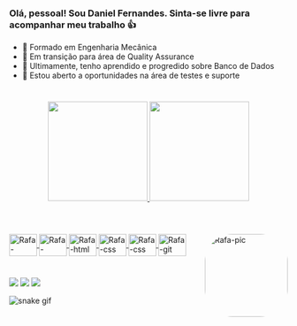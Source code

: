 ### Olá, pessoal! Sou Daniel Fernandes. Sinta-se livre para acompanhar meu trabalho 👍



- 📃 Formado em Engenharia Mecânica
- 🐞 Em transição para área de Quality Assurance
- 🦾 Ultimamente, tenho aprendido e progredido sobre Banco de Dados
- 🎈 Estou aberto a oportunidades na área de testes e suporte

#
#

<div align="center">
  <a href="https://github.com/daniel19fernandes">
  <img height="180em" src="https://github-readme-stats.vercel.app/api?username=daniel19fernandes&show_icons=true&theme=gruvbox&include_all_commits=true&count_private=true"/>
  <img height="180em" src="https://github-readme-stats.vercel.app/api/top-langs/?username=daniel19fernandes&layout=compact&langs_count=7&theme=gruvbox"/>
</div>

#
#

</div>
<div style="display: inline_block"><br>

  <img align="center" alt="Rafa-Python" height="40" width="50" src="https://cdn.jsdelivr.net/gh/devicons/devicon/icons/python/python-original-wordmark.svg">
  <img align="center" alt="Rafa-Csharp" height="40" width="50" src="https://cdn.jsdelivr.net/gh/devicons/devicon/icons/selenium/selenium-original.svg">
  <img align="center" alt="Rafa-html" height="40" width="50" src="https://cdn.jsdelivr.net/gh/devicons/devicon/icons/html5/html5-original-wordmark.svg">
  <img align="center" alt="Rafa-css" height="40" width="50" src="https://cdn.jsdelivr.net/gh/devicons/devicon/icons/css3/css3-original-wordmark.svg"                                                                                                                       
  <img align="center" alt="Rafa-css" height="40" width="50" src="https://cdn.jsdelivr.net/gh/devicons/devicon/icons/mysql/mysql-plain-wordmark.svg">
  <img align="center" alt="Rafa-css" height="40" width="50" src="https://cdn.jsdelivr.net/gh/devicons/devicon/icons/csharp/csharp-original.svg">
  <img align="center" alt="Rafa-git" height="40" width="50" src="https://cdn.jsdelivr.net/gh/devicons/devicon/icons/git/git-original-wordmark.svg">

          
          
  <img align="right" alt="Rafa-pic" height="150" style="border-radius:50px;" src="https://cdn.discordapp.com/attachments/807044706118664273/1016166620449734716/pixel_da_art.png">
</div>

#
#

<div> 

  <a href = "mailto:daniel19fernandes"><img src="https://img.shields.io/badge/Gmail-D14836?style=for-the-badge&logo=gmail&logoColor=white" target="_blank"></a>
  <a href="https://www.linkedin.com/in/daniel19fernandes" target="_blank"><img src="https://img.shields.io/badge/-LinkedIn-%230077B5?style=for-the-badge&logo=linkedin&logoColor=white" target="_blank"></a> 
  <a href="https://instagram.com/daniferndess" target="_blank"><img src="https://img.shields.io/badge/-Instagram-%23E4405F?style=for-the-badge&logo=instagram&logoColor=white" target="_blank"></a>
 

  
  ![snake gif](https://github.com/daniel19fernandes/daniel19fernandes/blob/output/github-contribution-grid-snake.svg)
 
</div>
          
          
#
#










